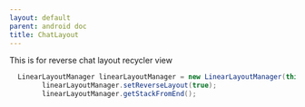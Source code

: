 ```yaml
---
layout: default
parent: android doc
title: ChatLayout
---
```

This is for reverse chat layout recycler view
```java 
  LinearLayoutManager linearLayoutManager = new LinearLayoutManager(this);
        linearLayoutManager.setReverseLayout(true);
        linearLayoutManager.getStackFromEnd();

```